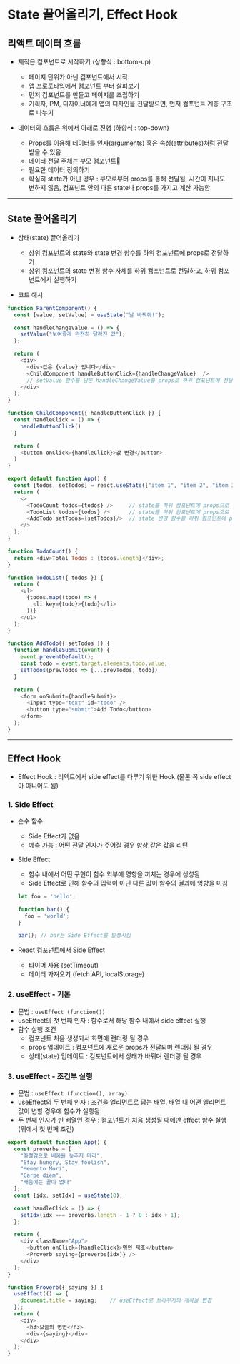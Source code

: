 # State 끌어올리기, Effect Hook

## 리액트 데이터 흐름
- 제작은 컴포넌트로 시작하기 (상향식 : bottom-up)
  - 페이지 단위가 아닌 컴포넌트에서 시작
  - 앱 프로토타입에서 컴포넌트 부터 살펴보기
  - 먼저 컴포넌트를 만들고 페이지를 조립하기 
  - 기획자, PM, 디자이너에게 앱의 디자인을 전달받으면, 먼저 컴포넌트 계층 구조로 나누기

- 데이터의 흐름은 위에서 아래로 진행 (하향식 : top-down)
  - Props를 이용해 데이터를 인자(arguments) 혹은 속성(attributes)처럼 전달받을 수 있음
  - 데이터 전달 주체는 부모 컴포넌트
  - 필요한 데이터 정의하기
  - 확실히 state가 아닌 경우 : 부모로부터 props를 통해 전달됨, 시간이 지나도 변하지 않음, 컴포넌트 안의 다른 state나 props를 가지고 계산 가능함

***

## State 끌어올리기

- 상태(state) 끌어올리기
  - 상위 컴포넌트의 state와 state 변경 함수를 하위 컴포넌트에 props로 전달하기
  - 상위 컴포넌트의 state 변경 함수 자체를 하위 컴포넌트로 전달하고, 하위 컴포넌트에서 실행하기

- 코드 예시
```js
function ParentComponent() {
  const [value, setValue] = useState("날 바꿔줘!");

  const handleChangeValue = () => {
    setValue("보여줄게 완전히 달라진 값");
  };

  return (
    <div>
      <div>값은 {value} 입니다</div>
      <ChildComponent handleButtonClick={handleChangeValue}  />  
      // setValue 함수를 담은 handleChangeValue를 props로 하위 컴포넌트에 전달하기
    </div>
  );
}

function ChildComponent({ handleButtonClick }) {
  const handleClick = () => {
    handleButtonClick()
  }

  return (
    <button onClick={handleClick}>값 변경</button>
  )
}
```

```js
export default function App() {
  const [todos, setTodos] = react.useState(["item 1", "item 2", "item 3"]);
  return (
    <>
      <TodoCount todos={todos} />     // state를 하위 컴포넌트에 props으로 전달
      <TodoList todos={todos} />      // state를 하위 컴포넌트에 props으로 전달
      <AddTodo setTodos={setTodos}/>  // state 변경 함수를 하위 컴포넌트에 props으로 전달
    </>
  );
}

function TodoCount() {
  return <div>Total Todos : {todos.length}</div>;
}

function TodoList({ todos }) {
  return (
    <ul>
      {todos.map((todo) => (
        <li key={todo}>{todo}</li>
      ))}
    </ul>
  );
}

function AddTodo({ setTodos }) {
  function handleSubmit(event) {
    event.preventDefault();
    const todo = event.target.elements.todo.value;
    setTodos(prevTodos => [...prevTodos, todo])
  }

  return (
    <form onSubmit={handleSubmit}>
      <input type="text" id="todo" />
      <button type="submit">Add Todo</button>
    </form>
  );
}
```

***

## Effect Hook
- Effect Hook : 리엑트에서 side effect를 다루기 위한 Hook (물론 꼭 side effect아 아니어도 됨)

### 1. Side Effect
- 순수 함수
  - Side Effect가 없음
  - 예측 가능 : 어떤 전달 인자가 주어질 경우 항상 같은 값을 리턴

- Side Effect
  - 함수 내에서 어떤 구현이 함수 외부에 영향을 끼치는 경우에 생성됨
  - Side Effect로 인해 함수의 입력이 아닌 다른 값이 함수의 결과에 영향을 미침
  ```js
  let foo = 'hello';

  function bar() {
    foo = 'world';
  }

  bar(); // bar는 Side Effect를 발생시킴
  ```

- React 컴포넌트에서 Side Effect
  - 타이머 사용 (setTimeout)
  - 데이터 가져오기 (fetch API, localStorage)

### 2. useEffect - 기본
- 문법 : ```useEffect (function())```
- useEffect의 첫 번째 인자 : 함수로서 해당 함수 내에서 side effect 실행
- 함수 실행 조건
  - 컴포넌트 처음 생성되서 화면에 랜더링 될 경우
  - props 업데이트 : 컴포넌트에 새로운 props가 전달되며 렌더링 될 경우
  - 상태(state) 업데이트 : 컴포넌트에서 상태가 바뀌며 렌더링 될 경우

### 3. useEffect - 조건부 실행
- 문법 : ```useEffect (function(), array)```
- useEffect의 두 번째 인자 : 조건을 엘리먼트로 담는 배열. 배열 내 어떤 엘리먼트 값이 변할 경우에 함수가 실행됨
- 두 번째 인자가 빈 배열인 경우 : 컴포넌트가 처음 생성될 때에만 effect 함수 실행 (위에서 첫 번째 조건)

```js
export default function App() {
  const proverbs = [
    "좌절감으로 배움을 늦추지 마라",
    "Stay hungry, Stay foolish",
    "Memento Mori",
    "Carpe diem",
    "배움에는 끝이 없다"
  ];
  const [idx, setIdx] = useState(0);

  const handleClick = () => {
    setIdx(idx === proverbs.length - 1 ? 0 : idx + 1);
  };

  return (
    <div className="App">
      <button onClick={handleClick}>명언 제조</button>
      <Proverb saying={proverbs[idx]} />
    </div>
  );
}

function Proverb({ saying }) {
  useEffect(() => {
    document.title = saying;    // useEffect로 브라우저의 제목을 변경
  });
  return (
    <div>
      <h3>오늘의 명언</h3>
      <div>{saying}</div>
    </div>
  );
}
```
